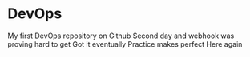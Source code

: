 # DevOps
My first DevOps repository on Github
Second day and webhook was proving hard to get
Got it eventually
Practice makes perfect
Here again
